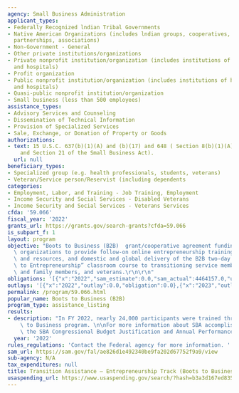 ```yaml
---
agency: Small Business Administration
applicant_types:
- Federally Recognized lndian Tribal Governments
- Native American Organizations (includes lndian groups, cooperatives, corporations,
  partnerships, associations)
- Non-Government - General
- Other private institutions/organizations
- Private nonprofit institution/organization (includes institutions of higher education
  and hospitals)
- Profit organization
- Public nonprofit institution/organization (includes institutions of higher education
  and hospitals)
- Quasi-public nonprofit institution/organization
- Small business (less than 500 employees)
assistance_types:
- Advisory Services and Counseling
- Dissemination of Technical Information
- Provision of Specialized Services
- Sale, Exchange, or Donation of Property or Goods
authorizations:
- text: 15 U.S.C. 637(b)(1)(A) and (b)(17) and 648 ( Section 8(b)(1)(A) and (b)(17)
    and Section 21 of the Small Business Act).
  url: null
beneficiary_types:
- Specialized group (e.g. health professionals, students, veterans)
- Veteran/Service person/Reservist (including dependents
categories:
- Employment, Labor, and Training - Job Training, Employment
- Income Security and Social Services - Disabled Veterans
- Income Security and Social Services - Veterans Services
cfda: '59.066'
fiscal_year: '2022'
grants_url: https://grants.gov/search-grants?cfda=59.066
is_subpart_f: 1
layout: program
objective: "Boots to Business (B2B)  grant/cooperative agreement funding enables eligible\
  \ organizations to provide follow-on online entrepreneurship training, information\
  \ and resources, and domestic and global delivery of the B2B two-day “Introduction\
  \ to Entrepreneurship” classroom course to transitioning service members, spouses\
  \ and family members, and veterans.\r\n\r\n"
obligations: '[{"x":"2022","sam_estimate":0.0,"sam_actual":4464157.0,"usa_spending_actual":0.0},{"x":"2023","sam_estimate":5194414.0,"sam_actual":0.0,"usa_spending_actual":0.0},{"x":"2024","sam_estimate":5461205.0,"sam_actual":0.0,"usa_spending_actual":0.0}]'
outlays: '[{"x":"2022","outlay":0.0,"obligation":0.0},{"x":"2023","outlay":0.0,"obligation":0.0},{"x":"2024","outlay":0.0,"obligation":0.0}]'
permalink: /program/59.066.html
popular_name: Boots to Business (B2B)
program_type: assistance_listing
results:
- description: "In FY 2022, nearly 24,000 participants were trained through the Boots\
    \ to Business program. \n\nFor more information about SBA accomplishments, access\
    \ the SBA Congressional Budget Justification and Annual Performance Report: https://www.sba.gov/document/report-congressional-budget-justification-annual-performance-report"
  year: '2022'
rules_regulations: 'Contact the Federal agency for more information. '
sam_url: https://sam.gov/fal/ae826d1e492340be9fa202d67752f9a9/view
sub-agency: N/A
tax_expenditures: null
title: Transition Assistance – Entrepreneurship Track (Boots to Business)
usaspending_url: https://www.usaspending.gov/search/?hash=b3a3d167ed835c6f5236483648970d90
---
```

